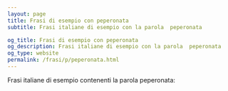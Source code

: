 ```yaml
---
layout: page
title: Frasi di esempio con peperonata 
subtitle: Frasi italiane di esempio con la parola  peperonata

og_title: Frasi di esempio con peperonata 
og_description: Frasi italiane di esempio con la parola  peperonata
og_type: website
permalink: /frasi/p/peperonata.html
---
```


Frasi italiane di esempio contenenti la parola peperonata:


